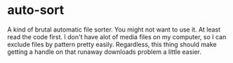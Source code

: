 # auto-sort
A kind of brutal automatic file sorter.
You might not want to use it. At least read the code first. I don't have alot of
media files on my computer, so I can exclude files by pattern pretty easily.
Regardless, this thing should make getting a handle on that runaway downloads
problem a little easier.